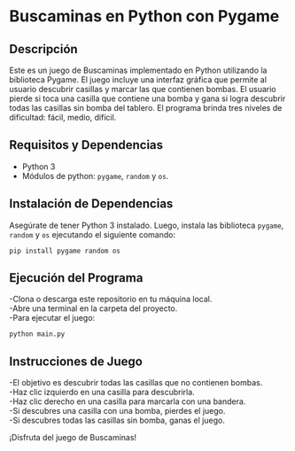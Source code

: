# Buscaminas en Python con Pygame

## Descripción
Este es un juego de Buscaminas implementado en Python utilizando la biblioteca Pygame. El juego incluye una interfaz gráfica que permite al usuario descubrir casillas y marcar las que contienen bombas. El usuario pierde si toca una casilla que contiene una bomba y gana si logra descubrir todas las casillas sin bomba del tablero. El programa brinda tres niveles de dificultad: fácil, medio, difícil.  

## Requisitos y Dependencias
- Python 3  
- Módulos de python: `pygame`, `random` y `os`.

## Instalación de Dependencias
Asegúrate de tener Python 3 instalado. Luego, instala las biblioteca `pygame`, `random` y `os` ejecutando el siguiente comando:  

`pip install pygame random os`

## Ejecución del Programa
-Clona o descarga este repositorio en tu máquina local.  
-Abre una terminal en la carpeta del proyecto.  
-Para ejecutar el juego:  

`python main.py`

## Instrucciones de Juego
-El objetivo es descubrir todas las casillas que no contienen bombas.  
-Haz clic izquierdo en una casilla para descubrirla.  
-Haz clic derecho en una casilla para marcarla con una bandera.  
-Si descubres una casilla con una bomba, pierdes el juego.  
-Si descubres todas las casillas sin bomba, ganas el juego.  

¡Disfruta del juego de Buscaminas!  
